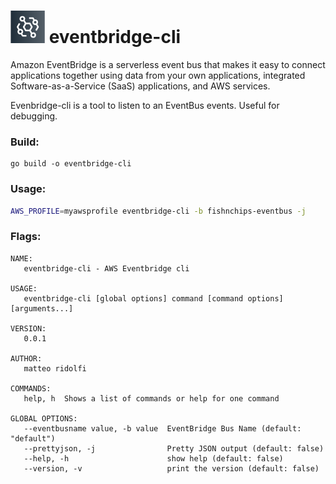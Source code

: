 # ![logo](logo.png) eventbridge-cli

Amazon EventBridge is a serverless event bus that makes it easy to connect applications together using data from your own applications, integrated Software-as-a-Service (SaaS) applications, and AWS services.

Evenbridge-cli is a tool to listen to an EventBus events. Useful for debugging.

### Build:
```
go build -o eventbridge-cli
```

### Usage:
```sh
AWS_PROFILE=myawsprofile eventbridge-cli -b fishnchips-eventbus -j
```

### Flags:
```
NAME:
   eventbridge-cli - AWS Eventbridge cli

USAGE:
   eventbridge-cli [global options] command [command options] [arguments...]

VERSION:
   0.0.1

AUTHOR:
   matteo ridolfi

COMMANDS:
   help, h  Shows a list of commands or help for one command

GLOBAL OPTIONS:
   --eventbusname value, -b value  EventBridge Bus Name (default: "default")
   --prettyjson, -j                Pretty JSON output (default: false)
   --help, -h                      show help (default: false)
   --version, -v                   print the version (default: false)
   ```

